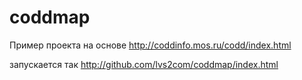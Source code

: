 # coddmap
Пример проекта на основе  http://coddinfo.mos.ru/codd/index.html

запускается так http://github.com/lvs2com/coddmap/index.html
